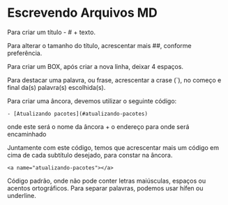 # Escrevendo Arquivos MD

Para criar um título - # + texto.

Para alterar o tamanho do título, acrescentar mais ##, conforme preferência.

Para criar um BOX, após criar a nova linha, deixar 4 espaços.

Para destacar uma palavra, ou frase, acrescentar a crase (`), no começo e final da(s) palavra(s) escolhida(s). 

Para criar uma âncora, devemos utilizar o seguinte código:

    - [Atualizando pacotes](#atualizando-pacotes)

onde este será o nome da âncora + o endereço para onde será encaminhado 

Juntamente com este código, temos que acrescentar mais um código em cima de cada subtítulo desejado, para constar na âncora.

    <a name="atualizando-pacotes"></a> 

Código padrão, onde não pode conter letras maiúsculas, espaços ou acentos ortográficos. Para separar palavras, podemos usar hífen ou underline.





